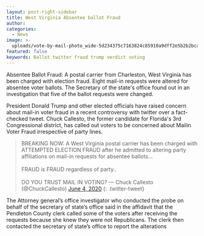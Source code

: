 ```yaml
---
layout: post-right-sidebar
title: West Virginia Absentee ballot Fraud
author:
categories:
  - News
image: >-
  uploads/vote-by-mail-photo_wide-5d234375c7163824c85910a9dff2e5b2b2bca498-s800-c85.jpg
featured: false
keywords: Ballot twitter fraud trump verdict voting
---
```


Absentee Ballot Fraud: A postal carrier from Charleston, West Virginia has been charged with election fraud. Eight mail-in requests were altered for absentee voter ballots. The Secretary of the state's office found out in an investigation that five of the ballot requests were changed.

President Donald Trump and other elected officials have raised concern about mail-in voter fraud in a recent controversy with twitter over a fact-checked tweet. Chuck Callesto, the former candidate for Florida's 3rd Congressional district, has called out voters to be concerned about Mailin Voter Fraud irrespective of party lines.

<div id="658223831"><script type="text/javascript">
        try {
            window._mNHandle.queue.push(function (){
                window._mNDetails.loadTag("658223831", "300x250", "658223831");
            });
        }
        catch (error) {}
    </script></div>

> BREAKING NOW: A West Virginia postal carrier has been charged with ATTEMPTED ELECTION FRAUD after he admitted to altering party affiliations on mail-in requests for absentee ballots...<br><br>FRAUD is FRAUD regardless of party..<br><br>DO YOU TRUST MAIL IN VOTING?
> — Chuck Callesto (@ChuckCallesto) [June 4, 2020](https://twitter.com/ChuckCallesto/status/1268352016407056384?ref_src=twsrc%5Etfw)
{: .twitter-tweet}

<script async="" src="https://platform.twitter.com/widgets.js" charset="utf-8"></script>

The Attorney general’s office investigator who conducted the probe on behalf of the secretary of state’s office said in the affidavit that the Pendleton County clerk called some of the voters after receiving the requests because she knew they were not Republicans. The clerk then contacted the secretary of state’s office to report the alterations